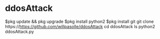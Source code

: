 # ddosAttack

$pkg update && pkg upgrade
$pkg install python2
$pkg install git
git clone https://https://github.com/willpasolle/ddosAttack
cd ddosAttack
ls
python2 ddosAttack.py

